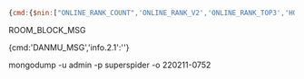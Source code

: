 ```js
{cmd:{$nin:["ONLINE_RANK_COUNT",'ONLINE_RANK_V2','ONLINE_RANK_TOP3','HOT_RANK_CHANGED','HOT_RANK_CHANGED_V2','HOT_RANK_SETTLEMENT','HOT_RANK_SETTLEMENT_V2','WATCHED_CHANGE','INTERACT_WORD','DANMU_MSG','ENTRY_EFFECT','SUPER_CHAT_MESSAGE','SUPER_CHAT_MESSAGE_JPN','LIVE_INTERACTIVE_GAME','SEND_GIFT','COMBO_SEND','ROOM_REAL_TIME_MESSAGE_UPDATE']}}
```

ROOM_BLOCK_MSG

{cmd:'DANMU_MSG','info.2.1':''}

mongodump -u admin -p superspider -o 220211-0752